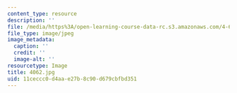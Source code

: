 ```yaml
---
content_type: resource
description: ''
file: /media/https%3A/open-learning-course-data-rc.s3.amazonaws.com/4-614-religious-architecture-and-islamic-cultures-fall-2002/11ceccc0d4aae27b8c90d679cbfbd351_4062.jpg
file_type: image/jpeg
image_metadata:
  caption: ''
  credit: ''
  image-alt: ''
resourcetype: Image
title: 4062.jpg
uid: 11ceccc0-d4aa-e27b-8c90-d679cbfbd351
---
```

